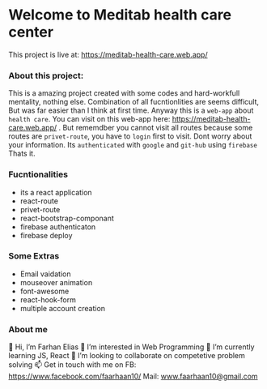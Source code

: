 # Welcome to Meditab health care center

This project is live at: https://meditab-health-care.web.app/

### About this project:
This is a amazing project created with some codes and hard-workfull mentality, nothing else.  Combination of all fucntionlities are seems difficult, But was far easier than I think at first time. Anyway this is a `web-app` about `health care`. You can visit on this web-app here: https://meditab-health-care.web.app/ . But rememdber you cannot visit all routes because some routes are `privet-route`, you have to `login` first to visit. Dont worry about your information. Its `authenticated` with `google` and `git-hub` using `firebase` Thats it.


### Fucntionalities
- its a react application
- react-route
- privet-route
- react-bootstrap-componant
- firebase authenticaton
- firebase deploy

### Some Extras
- Email vaidation
- mouseover animation
- font-awesome
- react-hook-form
- multiple account creation

### About me
👋 Hi, I’m Farhan Elias
👀 I’m interested in Web Programming
🌱 I’m currently learning JS, React
💞️ I’m looking to collaborate on competetive problem solving
📫 Get in touch with me on FB: https://www.facebook.com/faarhaan10/ Mail: www.faarhaan10@gmail.com
